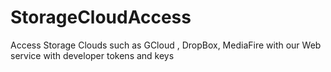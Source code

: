 # StorageCloudAccess
Access Storage Clouds such as GCloud , DropBox, MediaFire with our  Web service 
 with developer tokens and keys 

